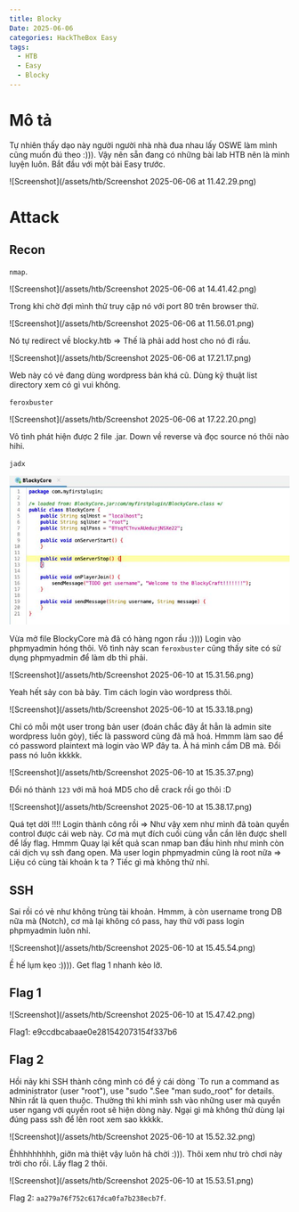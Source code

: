 ```yaml
---
title: Blocky
Date: 2025-06-06
categories: HackTheBox Easy
tags:
  - HTB
  - Easy
  - Blocky
---
```

# Mô tả
Tự nhiên thấy dạo này người người nhà nhà đua nhau lấy OSWE làm mình cũng muốn đú theo :))). Vậy nên sẵn đang có những bài lab HTB nên là mình luyện luôn. Bắt đầu với một bài Easy trước.

![Screenshot](/assets/htb/Screenshot 2025-06-06 at 11.42.29.png)

# Attack
## Recon
`nmap`.

![Screenshot](/assets/htb/Screenshot 2025-06-06 at 14.41.42.png)

Trong khi chờ đợi mình thử truy cập nó với port 80 trên browser thử.

![Screenshot](/assets/htb/Screenshot 2025-06-06 at 11.56.01.png)

Nó tự redirect về blocky.htb => Thế là phải add host cho nó đi rầu.

![Screenshot](/assets/htb/Screenshot 2025-06-06 at 17.21.17.png)

Web này có vẻ đang dùng wordpress bản khá cũ. Dùng kỹ thuật list directory xem có gì vui không.

`feroxbuster`

![Screenshot](/assets/htb/Screenshot 2025-06-06 at 17.22.20.png)

Vô tình phát hiện được 2 file .jar. Down về reverse và đọc source nó thôi nào hihi.

`jadx`

![Screenshot](/assets/htb/telegram-cloud-photo-size-5-6204198341064116464-x.jpg)

Vừa mở file BlockyCore mà đã có hàng ngon rầu :))))
Login vào phpmyadmin hóng thôi. Vô tình này scan `feroxbuster` cũng thấy site có sử dụng phpmyadmin để làm db thì phải.

![Screenshot](/assets/htb/Screenshot 2025-06-10 at 15.31.56.png)

Yeah hết sảy con bà bảy. Tìm cách login vào wordpress thôi.

![Screenshot](/assets/htb/Screenshot 2025-06-10 at 15.33.18.png)

Chỉ có mỗi một user trong bản user (đoán chắc đây ắt hẳn là admin site wordpress luôn gòy), tiếc là password cũng đã mã hoá. Hmmm làm sao để có password plaintext mà login vào WP đây ta.
À há mình cầm DB mà. Đổi pass nó luôn kkkkk.

![Screenshot](/assets/htb/Screenshot 2025-06-10 at 15.35.37.png)

Đổi nó thành `123` với mã hoá MD5 cho dễ crack rồi go thôi :D

![Screenshot](/assets/htb/Screenshot 2025-06-10 at 15.38.17.png)

Quá tẹt dời !!!! Login thành công rồi => Như vậy xem như mình đã toàn quyền control được cái web này. Cơ mà mụt đích cuối cùng vẫn cần lên được shell để lấy flag. Hmmm
Quay lại kết quả scan nmap ban đầu hình như mình còn cái dịch vụ ssh đang open. Mà user login phpmyadmin cũng là root nữa => Liệu có cùng tài khoản k ta ? Tiếc gì mà không thử nhỉ.
## SSH
Sai rồi có vẻ như không trùng tài khoản. Hmmm, à còn username trong DB nữa mà (Notch), cơ mà lại không có pass, hay thử với pass login phpmyadmin luôn nhỉ.

![Screenshot](/assets/htb/Screenshot 2025-06-10 at 15.45.54.png)

Ề hế lụm kẹo :)))). Get flag 1 nhanh kẻo lỡ.
## Flag 1

![Screenshot](/assets/htb/Screenshot 2025-06-10 at 15.47.42.png)

Flag1: e9ccdbcabaae0e281542073154f337b6
## Flag 2
Hồi nãy khi SSH thành công mình có để ý cái dòng 
`To run a command as administrator (user "root"), use "sudo <command>".See "man sudo_root" for details.
Nhìn rất là quen thuộc. Thường thì khi mình ssh vào những user mà quyền user ngang với quyền root sẽ hiện dòng này.
Ngại gì mà không thử dùng lại đúng pass ssh để lên root xem sao kkkkk.

![Screenshot](/assets/htb/Screenshot 2025-06-10 at 15.52.32.png)

Êhhhhhhhhh, giỡn mà thiệt vậy luôn hả chời :))). Thôi xem như trò chơi này trời cho rồi. Lấy flag 2 thôi.

![Screenshot](/assets/htb/Screenshot 2025-06-10 at 15.53.51.png)

Flag 2: `aa279a76f752c617dca0fa7b238ecb7f`.